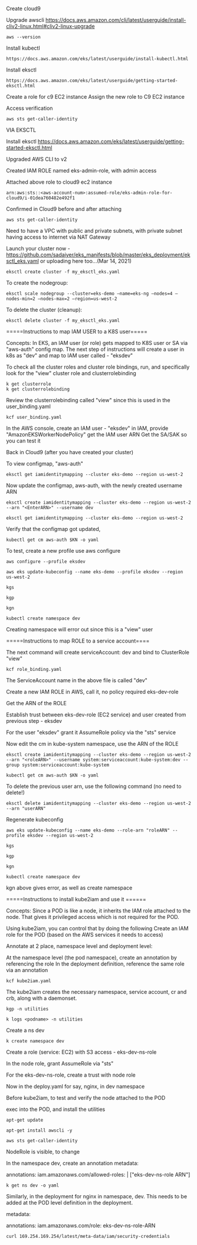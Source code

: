 Create cloud9 
 
Upgrade awscli 
https://docs.aws.amazon.com/cli/latest/userguide/install-cliv2-linux.html#cliv2-linux-upgrade 

    aws --version 
 
 
Install kubectl 
 
    https://docs.aws.amazon.com/eks/latest/userguide/install-kubectl.html 
 
Install eksctl 
 
    https://docs.aws.amazon.com/eks/latest/userguide/getting-started-eksctl.html 
 
Create a role for c9 EC2 instance 
Assign the new role to C9 EC2 instance 
 
Access verification 

    aws sts get-caller-identity 
 


VIA EKSCTL

   Install eksctl https://docs.aws.amazon.com/eks/latest/userguide/getting-started-eksctl.html

Upgraded AWS CLI to v2

Created IAM ROLE named eks-admin-role, with admin access 

Attached above role to cloud9 ec2 instance

    arn:aws:sts::<aws-account-num>:assumed-role/eks-admin-role-for-cloud9/i-01dea760482e492f1
 
Confirmed in Cloud9 before and after attaching

    aws sts get-caller-identity
  
Need to have a VPC with public and private subnets, with private subnet having access to internet via NAT Gateway 
 


Launch your cluster now - https://github.com/sadaiyer/eks_manifests/blob/master/eks_deployment/eksctl_eks.yaml or uploading here too...(Mar 14, 2021)

    eksctl create cluster -f my_eksctl_eks.yaml

 To create the nodegroup:

    eksctl scale nodegroup --cluster=eks-demo —name=eks-ng —nodes=4 —nodes-min=2 —nodes-max=2 —region=us-west-2
 
 To delete the cluster (cleanup):

    eksctl delete cluster -f my_eksctl_eks.yaml




=====Instructions to map IAM USER to a K8S user=====

Concepts: In EKS, an IAM user (or role) gets mapped to K8S user or SA via "aws-auth" config map.  The next step of instructions will create a user in k8s as "dev" and map to IAM user called - "eksdev"

To check all the cluster roles and cluster role bindings, run, and specifically look for the "view" cluster role and clusterrolebinding

    k get clusterrole
    k get clusterrolebinding

Review the clusterrolebinding called "view" since this is used in the user_binding.yaml

    kcf user_binding.yaml
    
In the AWS console, create an IAM user - "eksdev" in IAM, provide "AmazonEKSWorkerNodePolicy" get the IAM user ARN
Get the SA/SAK so you can test it

Back in Cloud9 (after you have created your cluster)

To view configmap, "aws-auth"

    eksctl get iamidentitymapping --cluster eks-demo --region us-west-2

Now update the configmap, aws-auth, with the newly created username ARN

    eksctl create iamidentitymapping --cluster eks-demo --region us-west-2 --arn "<EnterARN>" --username dev

    eksctl get iamidentitymapping --cluster eks-demo --region us-west-2

Verify that the configmap got updated,

    kubectl get cm aws-auth $KN -o yaml

To test,
create a new profile use aws configure

    aws configure --profile eksdev

    aws eks update-kubeconfig --name eks-demo --profile eksdev --region us-west-2

    kgs

    kgp

    kgn

    kubectl create namespace dev

Creating namespace will error out since this is a "view" user



=====Instructions to map ROLE to a service account====

The next command will create serviceAccount: dev and bind to ClusterRole "view"

    kcf role_binding.yaml

The ServiceAccount name in the above file is called "dev"

Create a new IAM ROLE in AWS, call it, no policy required
    eks-dev-role

Get the ARN of the ROLE

Establish trust between eks-dev-role (EC2 service) and user created from previous step - eksdev

For the user "eksdev" grant it AssumeRole policy via the "sts" service

Now edit the cm in kube-system namespace, use the ARN of the ROLE

    eksctl create iamidentitymapping --cluster eks-demo --region us-west-2 --arn "<roleARN>" --username system:serviceaccount:kube-system:dev --group system:serviceaccount:kube-system

    kubectl get cm aws-auth $KN -o yaml    

To delete the previous user arn, use the following command (no need to delete!)
    
    eksctl delete iamidentitymapping --cluster eks-demo --region us-west-2 --arn "userARN"

Regenerate kubeconfig

    aws eks update-kubeconfig --name eks-demo --role-arn "roleARN" --profile eksdev --region us-west-2

    kgs

    kgp

    kgn

    kubectl create namespace dev

kgn above gives error, as well as create namespace

=====Instructions to install kube2iam and use it ======

Concepts: Since a POD is like a node, it inherits the IAM role attached to the node.  That gives it privileged access which is not required for the POD.

Using kube2iam, you can control that by doing the following
Create an IAM role for the POD (based on the AWS services it needs to access)

Annotate at 2 place, namespace level and deployment level:

At the namespace level (the pod namespace), create an annotation by referencing the role
In the deployment definition, reference the same role via an annotation

    kcf kube2iam.yaml

The kube2iam creates the necessary namespace, service account, cr and crb, along with a daemonset.

    kgp -n utilities

    k logs <podname> -n utilities

Create a ns dev

    k create namespace dev

Create a role (service: EC2) with S3 access - eks-dev-ns-role

In the node role, grant AssumeRole via "sts"

For the eks-dev-ns-role, create a trust with node role

Now in the deploy.yaml for say, nginx, in dev namespace

Before kube2iam, to test and verify the node attached to the POD

exec into the POD, and install the utilities

    apt-get update

    apt-get install awscli -y

    aws sts get-caller-identity

NodeRole is visible, to change

In the namespace dev, create an annotation
metadata:

   annotations:
     iam.amazonaws.com/allowed-roles: |
       ["eks-dev-ns-role ARN"]

    k get ns dev -o yaml

Similarly, in the deployment for nginx in namespace, dev.  This needs to be added at the POD level definition in the deployment.

metadata:

   annotations:
     iam.amazonaws.com/role: eks-dev-ns-role-ARN

    curl 169.254.169.254/latest/meta-data/iam/security-credentials








